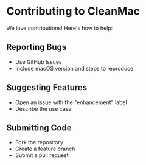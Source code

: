 # Contributing to CleanMac
We love contributions! Here's how to help:
## Reporting Bugs
- Use GitHub Issues
- Include macOS version and steps to reproduce
## Suggesting Features
- Open an issue with the "enhancement" label
- Describe the use case
## Submitting Code
- Fork the repository
- Create a feature branch
- Submit a pull request
